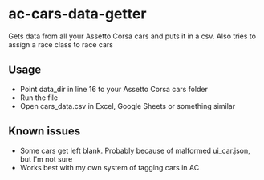 # ac-cars-data-getter
Gets data from all your Assetto Corsa cars and puts it in a csv.
Also tries to assign a race class to race cars

## Usage
- Point data_dir in line 16 to your Assetto Corsa cars folder
- Run the file
- Open cars_data.csv in Excel, Google Sheets or something similar

## Known issues
- Some cars get left blank. Probably because of malformed ui_car.json, but I'm not sure
- Works best with my own system of tagging cars in AC

